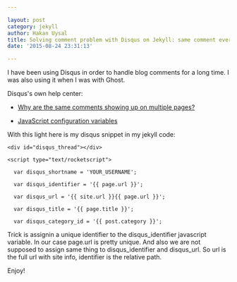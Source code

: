 ```yaml
---

layout: post
category: jekyll
author: Hakan Uysal
title: Solving comment problem with Disqus on Jekyll: same comment everywhere
date: '2015-08-24 23:31:13'

---
```


I have been using Disqus in order to handle blog comments for a long time. I was also using it when I was with Ghost. 

Disqus's own help center:

* [Why are the same comments showing up on multiple pages?](https://help.disqus.com/customer/portal/articles/662547-why-are-the-same-comments-showing-up-on-multiple-pages-)

* [JavaScript configuration variables](https://help.disqus.com/customer/portal/articles/472098-javascript-configuration-variables)

With this light here is my disqus snippet in my jekyll code:

`<div id="disqus_thread"></div>`

`<script type="text/rocketscript">`

`  var disqus_shortname = 'YOUR_USERNAME';`

`  var disqus_identifier = '{{ page.url }}';`

`  var disqus_url = '{{ site.url }}{{ page.url }}';`

`  var disqus_title = '{{ page.title }}';`

`  var disqus_category_id = '{{ post.category }}';`

Trick is assignin a unique identifier to the disqus_identifier javascript variable. In our case page.url is pretty unique. And also we are not supposed to assign same thing to disqus_identifier and disqus_url. So url is the full url with site info, identifier is the relative path.


Enjoy!